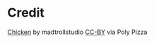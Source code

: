 # Credit

[Chicken](https://poly.pizza/m/oHmIgi4boa) by madtrollstudio [CC-BY](https://creativecommons.org/licenses/by/3.0/) via Poly Pizza
